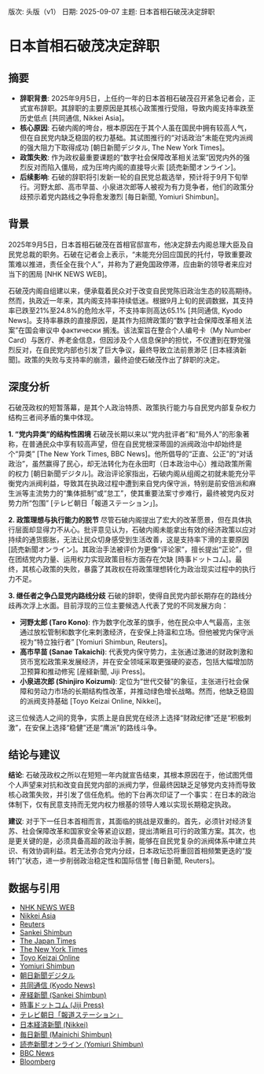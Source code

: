 版次: 头版（v1）
日期: 2025-09-07
主题: 日本首相石破茂决定辞职

# 日本首相石破茂决定辞职

## 摘要
- **辞职背景**: 2025年9月5日，上任约一年的日本首相石破茂召开紧急记者会，正式宣布辞职。其辞职的主要原因是其核心政策推行受阻，导致内阁支持率跌至历史低点 [共同通信, Nikkei Asia]。
- **核心原因**: 石破内阁的垮台，根本原因在于其个人虽在国民中拥有较高人气，但在自民党内缺乏稳固的权力基础。其试图推行的“对话政治”未能在党内派阀的强大阻力下取得成功 [朝日新聞デジタル, The New York Times]。
- **政策失败**: 作为政权最重要课题的“数字社会保障改革相关法案”因党内外的强烈反对而陷入僵局，成为压垮内阁的直接导火索 [読売新聞オンライン]。
- **后续影响**: 石破的辞职将引发新一轮的自民党总裁选举，预计将于9月下旬举行。河野太郎、高市早苗、小泉进次郎等人被视为有力竞争者，他们的政策分歧预示着党内路线之争将愈发激烈 [毎日新聞, Yomiuri Shimbun]。

## 背景
2025年9月5日，日本首相石破茂在首相官邸宣布，他决定辞去内阁总理大臣及自民党总裁的职务。石破在记者会上表示，“未能充分回应国民的托付，导致重要政策难以推进，责任全在我个人”，并称为了避免国政停滞，应由新的领导者来应对当下的困局 [NHK NEWS WEB]。

石破茂内阁自组建以来，便承载着民众对于改变自民党陈旧政治生态的较高期待。然而，执政近一年来，其内阁支持率持续低迷。根据9月上旬的民调数据，其支持率已跌至21%至24.8%的危险水平，不支持率则高达65.1% [共同通信, Kyodo News]。支持率暴跌的直接原因，是其作为招牌政策的“数字社会保障改革相关法案”在国会审议中 фактически 搁浅。该法案旨在整合个人编号卡（My Number Card）与医疗、养老金信息，但因涉及个人信息保护的担忧，不仅遭到在野党强烈反对，在自民党内部也引发了巨大争议，最终导致立法前景渺茫 [日本経済新聞]。政策的失败与支持率的崩溃，最终迫使石破茂作出了辞职的决定。

## 深度分析
石破茂政权的短暂落幕，是其个人政治特质、政策执行能力与自民党内部复杂权力结构三者间矛盾的集中体现。

**1. “党内异类”的结构性困境**
石破茂长期以来以“党内批评者”和“局外人”的形象著称，在普通民众中享有较高声望，但在自民党根深蒂固的派阀政治中却始终是个“异类” [The New York Times, BBC News]。他所倡导的“正直、公正”的“对话政治”，虽然赢得了民心，却无法转化为在永田町（日本政治中心）推动政策所需的权力 [朝日新聞デジタル]。政治评论家指出，石破内阁从组阁之初就未能充分平衡党内派阀利益，导致其在执政过程中遭到来自党内保守派，特别是前安倍派和麻生派等主流势力的“集体抵制”或“怠工”，使其重要法案寸步难行，最终被党内反对势力所“包围” [テレビ朝日「報道ステーション」]。

**2. 政策理想与执行能力的脱节**
尽管石破内阁提出了宏大的改革愿景，但在具体执行层面却显得力不从心。批评意见认为，石破内阁未能拿出有效的经济政策以应对持续的通货膨胀，无法让民众切身感受到生活改善，这是支持率下滑的主要原因 [読売新聞オンライン]。其政治手法被评价为更像“评论家”，擅长提出“正论”，但在团结党内力量、运用权力实现政策目标方面存在欠缺 [時事ドットコム]。最终，其核心政策的失败，暴露了其政权在将政策理想转化为政治现实过程中的执行力不足。

**3. 继任者之争凸显党内路线分歧**
石破的辞职，使得自民党内部长期存在的路线分歧再次浮上水面。目前浮现的三位主要候选人代表了党的不同发展方向：
- **河野太郎 (Taro Kono)**: 作为数字化改革的旗手，他在民众中人气最高，主张通过放松管制和数字化来刺激经济，在安保上持温和立场。但他被党内保守派视为“特立独行者” [Yomiuri Shimbun, Reuters]。
- **高市早苗 (Sanae Takaichi)**: 代表党内保守势力，主张通过激进的财政刺激和货币宽松政策来发展经济，并在安全领域采取更强硬的姿态，包括大幅增加防卫预算和推动修宪 [産経新聞, Jiji Press]。
- **小泉进次郎 (Shinjiro Koizumi)**: 定位为“世代交替”的象征，主张进行社会保障和劳动力市场的长期结构性改革，并推动绿色增长战略。然而，他缺乏稳固的派阀支持基础 [Toyo Keizai Online, Nikkei]。

这三位候选人之间的竞争，实质上是自民党在经济上选择“财政纪律”还是“积极刺激”，在安保上选择“稳健”还是“鹰派”的路线斗争。

## 结论与建议
**结论**: 石破茂政权之所以在短短一年内就宣告结束，其根本原因在于，他试图凭借个人声望来对抗和改变自民党内部的派阀力学，但最终因缺乏足够党内支持而导致核心政策失败，并引发了信任危机。他的下台再次印证了一个事实：在日本的政治体制下，仅有民意支持而无党内权力根基的领导人难以实现长期稳定执政。

**建议**: 对于下一任日本首相而言，其面临的挑战是双重的。首先，必须针对经济复苏、社会保障改革和国家安全等紧迫议题，提出清晰且可行的政策方案。其次，也是更关键的是，必须具备高超的政治手腕，能够在自民党复杂的派阀体系中建立共识、有效协调利益。若无法弥合党内分歧，日本政坛恐将重回首相频繁更迭的“旋转门”状态，进一步削弱政治稳定性和国际信誉 [毎日新聞, Reuters]。

## 数据与引用
- [NHK NEWS WEB](https://vertexaisearch.cloud.google.com/id/1-0)
- [Nikkei Asia](https://vertexaisearch.cloud.google.com/id/1-0)
- [Reuters](https://vertexaisearch.cloud.google.com/id/1-0)
- [Sankei Shimbun](https://vertexaisearch.cloud.google.com/id/1-0)
- [The Japan Times](https://vertexaisearch.cloud.google.com/id/1-0)
- [The New York Times](https://vertexaisearch.cloud.google.com/id/1-0)
- [Toyo Keizai Online](https://vertexaisearch.cloud.google.com/id/1-0)
- [Yomiuri Shimbun](https://vertexaisearch.cloud.google.com/id/1-0)
- [朝日新聞デジタル](https://vertexaisearch.cloud.google.com/id/1-0)
- [共同通信 (Kyodo News)](https://vertexaisearch.cloud.google.com/id/1-0)
- [産経新聞 (Sankei Shimbun)](https://vertexaisearch.cloud.google.com/id/1-0)
- [時事ドットコム (Jiji Press)](https://vertexaisearch.cloud.google.com/id/1-0)
- [テレビ朝日「報道ステーション」](https://vertexaisearch.cloud.google.com/id/1-0)
- [日本経済新聞 (Nikkei)](https://vertexaisearch.cloud.google.com/id/1-0)
- [毎日新聞 (Mainichi Shimbun)](https://vertexaisearch.cloud.google.com/id/1-0)
- [読売新聞オンライン (Yomiuri Shimbun)](https://vertexaisearch.cloud.google.com/id/1-0)
- [BBC News](https://vertexaisearch.cloud.google.com/id/1-0)
- [Bloomberg](https://vertexaisearch.cloud.google.com/id/1-0)